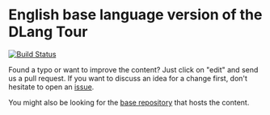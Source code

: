 English base language version of the DLang Tour
==============================================

[![Build Status](https://travis-ci.org/dlang-tour/english.svg?branch=master)](https://travis-ci.org/dlang-tour/english)

Found a typo or want to improve the content?
Just click on "edit" and send us a pull request.
If you want to discuss an idea for a change first,
don't hesitate to open an [issue](https://github.com/dlang-tour/english/issues).

You might also be looking for the [base repository](https://github.com/dlang-tour)
that hosts the content.

